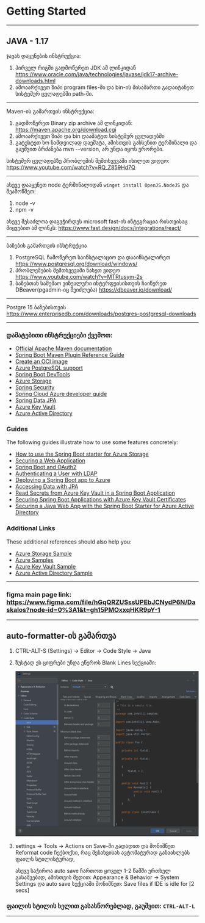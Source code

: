 # Getting Started

----------------------------------------

## JAVA - 1.17

ჯავას დაყენების ინსტრუქცია:

1. პირველ რიგში გადმოწერეთ JDK ამ ლინკიდან https://www.oracle.com/java/technologies/javase/jdk17-archive-downloads.html
2. ამოაარქივეთ ზიპი program files-ში და bin-ის მისამართი გადაიტანეთ სისტემურ ცვლადებში path-ში.

-----------------------------------------
Maven-ის გამართვის ინსტრუქცია:

1. გადმოწერეთ Binary zip archive ამ ლინკიდან: https://maven.apache.org/download.cgi
2. ამოაარქივეთ ზიპი და bin დაამატეთ სისტემურ ცვლადებში
3. გატესტეთ ხო ნამდვილად დაემატა, ამისთვის გახსენით ტერმინალი და გაუშვით ბრძანება mvn --version, არ უნდა იყოს ერორები.

სისტემურ ცვლადებზე პრობლემის შემთხვევაში იხილეთ ვიდეო: https://www.youtube.com/watch?v=RQ_Z859Hd7Q

--------------------------
ასევე დააყენეთ node ტერმინალიდან `winget install OpenJS.NodeJS` და შეამოწმეთ:

1. node -v
2. npm -v

ასევე შესაძლოა დაგვჭირდეს microsoft fast-ის ინტეგრაცია რისთვისაც მიყვებით ამ ლინკს:
https://www.fast.design/docs/integrations/react/

--------------------------

ბაზების გამართვის ინსტრუქცია

1. PostgreSQL ჩამოწერეთ საინსტალაციო და დააინსტალირეთ https://www.postgresql.org/download/windows/
2. პრობლემების შემთხვევაში ნახეთ ვიდეო https://www.youtube.com/watch?v=MTRtusym-2s
3. ბაზებთან სამუშაო ვიზუალური ინტერფეისისთვის ჩაიწერეთ DBeaver(pgadmin-იც შეიძლება) https://dbeaver.io/download/

-------------------------

Postgre 15 ბაზებისთვის https://www.enterprisedb.com/downloads/postgres-postgresql-downloads

-------------------------

### დამატებითი ინსტრუქციები ქვემოთ:

* [Official Apache Maven documentation](https://maven.apache.org/guides/index.html)
* [Spring Boot Maven Plugin Reference Guide](https://docs.spring.io/spring-boot/docs/3.0.4/maven-plugin/reference/html/)
* [Create an OCI image](https://docs.spring.io/spring-boot/docs/3.0.4/maven-plugin/reference/html/#build-image)
* [Azure PostgreSQL support](https://aka.ms/spring/msdocs/postgresql)
* [Spring Boot DevTools](https://docs.spring.io/spring-boot/docs/3.0.4/reference/htmlsingle/#using.devtools)
* [Azure Storage](https://microsoft.github.io/spring-cloud-azure/current/reference/html/index.html#resource-handling)
* [Spring Security](https://docs.spring.io/spring-boot/docs/3.0.4/reference/htmlsingle/#web.security)
* [Spring Cloud Azure developer guide](https://aka.ms/spring/msdocs/developer-guide)
* [Spring Data JPA](https://docs.spring.io/spring-boot/docs/3.0.4/reference/htmlsingle/#data.sql.jpa-and-spring-data)
* [Azure Key Vault](https://microsoft.github.io/spring-cloud-azure/current/reference/html/index.html#secret-management)
* [Azure Active Directory](https://microsoft.github.io/spring-cloud-azure/current/reference/html/index.html#spring-security-with-azure-active-directory)

### Guides

The following guides illustrate how to use some features concretely:

* [How to use the Spring Boot starter for Azure Storage](https://aka.ms/spring/msdocs/storage)
* [Securing a Web Application](https://spring.io/guides/gs/securing-web/)
* [Spring Boot and OAuth2](https://spring.io/guides/tutorials/spring-boot-oauth2/)
* [Authenticating a User with LDAP](https://spring.io/guides/gs/authenticating-ldap/)
* [Deploying a Spring Boot app to Azure](https://spring.io/guides/gs/spring-boot-for-azure/)
* [Accessing Data with JPA](https://spring.io/guides/gs/accessing-data-jpa/)
* [Read Secrets from Azure Key Vault in a Spring Boot Application](https://aka.ms/spring/msdocs/keyvault)
* [Securing Spring Boot Applications with Azure Key Vault Certificates](https://aka.ms/spring/msdocs/keyvault/certificates)
* [Securing a Java Web App with the Spring Boot Starter for Azure Active Directory](https://aka.ms/spring/msdocs/aad)

### Additional Links

These additional references should also help you:

* [Azure Storage Sample](https://aka.ms/spring/samples/latest/storage)
* [Azure Samples](https://aka.ms/spring/samples)
* [Azure Key Vault Sample](https://aka.ms/spring/samples/latest/keyvault)
* [Azure Active Directory Sample](https://aka.ms/spring/samples/latest/aad)

-------------------------

### figma main page link: https://www.figma.com/file/hGqQRZUSssUPEbJCNydP6N/Daskalos?node-id=0%3A1&t=gh15PMOxxqHKR9pY-1

-------------------------

## auto-formatter-ის გამართვა

1. CTRL-ALT-S (Settings) -> Editor -> Code Style -> Java
2. ზუსტად ეს ციფრები უნდა ეწეროს Blank Lines სექციაში:

   ![img_1.png](FormatterSettings.png)
3. settings -> Tools -> Actions on Save-ში გადადით და მონიშნეთ Reformat code ჩექბოქსი, რაც შენახვისას ავტომატურად
   განაახლებს ფაილს
   სტილისტურად,

   ასევე საჭიროა auto save ჩართოთ ყოველ 1-2 წამში ერთხელ გასაშვებად, ამისთვის შედით:
   Appearance & Behavior -> System Settings და auto save სექციაში მონიშნეთ: Save files if IDE is idle for [2 secs]

### ფაილის სტილის ხელით გასასწორებლად, გაუშვით: `CTRL-ALT-L`

--------------------------